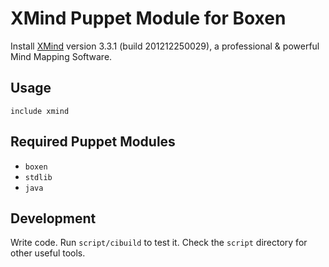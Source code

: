 # XMind Puppet Module for Boxen

Install [XMind](http://www.macbartender.com/) version 3.3.1 (build 201212250029), a professional & powerful Mind Mapping Software.

## Usage

```puppet
include xmind
```

## Required Puppet Modules

* `boxen`
* `stdlib`
* `java`

## Development

Write code. Run `script/cibuild` to test it. Check the `script`
directory for other useful tools.

